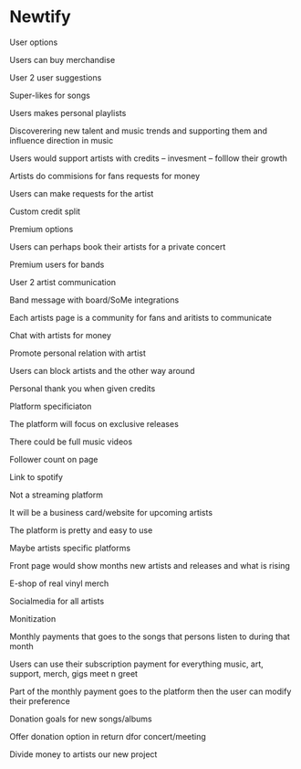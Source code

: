 # Newtify
User options 

Users can buy merchandise 

User 2 user suggestions 

Super-likes for songs 

Users makes personal playlists 

Discoverering new talent and music trends and supporting them and influence direction in music 

Users would support artists with credits – invesment – folllow their growth 

Artists do commisions for fans requests for money 

Users can make requests for the artist 

Custom credit split 

 

Premium options 

Users can perhaps book their artists for a private concert 

Premium users for bands 

 

User 2 artist communication 

Band message with board/SoMe integrations 

Each artists page is a community for fans and aritists to communicate 

Chat with artists for money 

Promote personal relation with artist 

Users can block artists and the other way around 

Personal thank you when given credits 

 

Platform specificiaton 

The platform will focus on exclusive releases 

There could be full music videos 

Follower count on page 

Link to spotify 

Not a streaming platform 

It will be a business card/website for upcoming artists 

The platform is pretty and easy to use 

Maybe artists specific platforms 

Front page would show months new artists and releases and what is rising 

E-shop of real vinyl merch 

Socialmedia for all artists 

 

Monitization 

Monthly payments that goes to the songs that persons listen to during that month 

Users can use their subscription payment for everything music, art, support, merch, gigs meet n greet 

Part of the monthly payment goes to the platform then the user can modify their preference 

Donation goals for new songs/albums 

Offer donation option in return dfor concert/meeting 

Divide money to artists 
our new project
